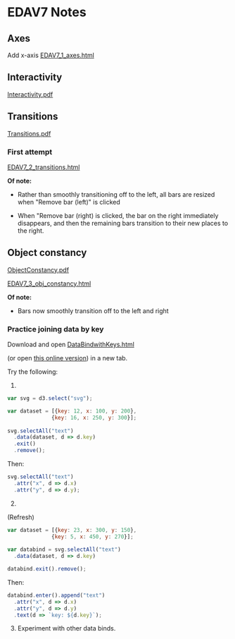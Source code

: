 EDAV7 Notes
================

## Axes

Add x-axis
[EDAV7_1_axes.html](EDAV7_1_axes.html)

## Interactivity

[Interactivity.pdf](Interactivity.pdf)

## Transitions

[Transitions.pdf](Transitions.pdf)

### First attempt

[EDAV7_2_transitions.html](EDAV7_2_transitions.html)

**Of note:** 

* Rather than smoothly transitioning off to the left, all bars are resized when "Remove bar (left)" is clicked

* When "Remove bar (right) is clicked, the bar on the right immediately disappears, and then the remaining bars transition to their new places to the right.

## Object constancy

[ObjectConstancy.pdf](ObjectConstancy.pdf)

[EDAV7_3_obj_constancy.html](EDAV7_3_obj_constancy.html)

**Of note:** 

* Bars now smoothly transition off to the left and right

### Practice joining data by key

Download and open [DataBindwithKeys.html](DataBindwithKeys.html)

(or open [this online version](https://jtr13.github.io/D3/DataBindwithKeys.html)) in a new tab.


Try the following:

1.

``` js
var svg = d3.select("svg");

var dataset = [{key: 12, x: 100, y: 200},
              {key: 16, x: 250, y: 300}];
              
svg.selectAll("text")
  .data(dataset, d => d.key)
  .exit()
  .remove();
```

Then:

``` js
svg.selectAll("text")
  .attr("x", d => d.x)
  .attr("y", d => d.y);
```

2. 

(Refresh)

``` js
var dataset = [{key: 23, x: 300, y: 150},
              {key: 5, x: 450, y: 270}];
              
var databind = svg.selectAll("text")
  .data(dataset, d => d.key)

databind.exit().remove();
```

Then:
``` js
databind.enter().append("text")
  .attr("x", d => d.x)
  .attr("y", d => d.y)
  .text(d => `key: ${d.key}`);
```

3. Experiment with other data binds.

